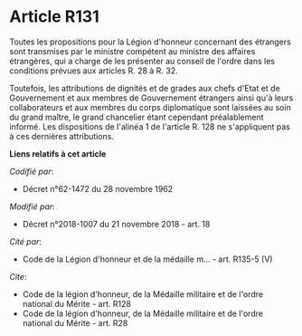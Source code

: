 # Article R131

Toutes les propositions pour la Légion d'honneur concernant des étrangers sont transmises par le ministre compétent au
ministre des affaires étrangères, qui a charge de les présenter au conseil de l'ordre dans les conditions prévues aux
articles R. 28 à R. 32.

Toutefois, les attributions de dignités et de grades aux chefs d'Etat et de Gouvernement et aux membres de Gouvernement
étrangers ainsi qu'à leurs collaborateurs et aux membres du corps diplomatique sont laissées au soin du grand maître, le
grand chancelier étant cependant préalablement informé. Les dispositions de l'alinéa 1 de l'article R. 128 ne s'appliquent
pas à ces dernières attributions.

**Liens relatifs à cet article**

_Codifié par_:

  - Décret n°62-1472 du 28 novembre 1962

_Modifié par_:

  - Décret n°2018-1007 du 21 novembre 2018 - art. 18

_Cité par_:

  - Code de la Légion d'honneur et de la médaille m... - art. R135-5 (V)

_Cite_:

  - Code de la légion d'honneur, de la Médaille militaire et de l'ordre national du Mérite - art. R128
  - Code de la légion d'honneur, de la Médaille militaire et de l'ordre national du Mérite - art. R28
